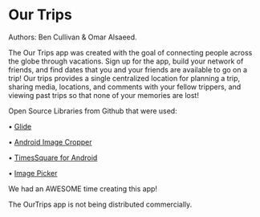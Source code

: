 # Our Trips

Authors: Ben Cullivan & Omar Alsaeed.

The Our Trips app was created with the goal of connecting people across the globe through vacations. Sign up for the app, 
build your network of friends, and find dates that you and your friends are available to go on a trip! Our trips provides 
a single centralized location for planning a trip, sharing media, locations, and comments with your fellow trippers, 
and viewing past trips so that none of your memories are lost!

Open Source Libraries from Github that were used:

• [Glide](https://github.com/bumptech/glide)

• [Android Image Cropper](https://github.com/ArthurHub/Android-Image-Cropper)

• [TimesSquare for Android](https://github.com/square/android-times-square)

• [Image Picker](https://github.com/Dhaval2404/ImagePicker)

We had an AWESOME time creating this app!

The OurTrips app is not being distributed commercially.
